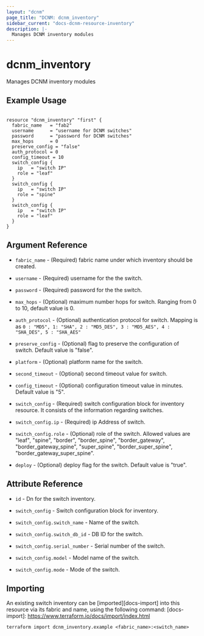 ```yaml
---
layout: "dcnm"
page_title: "DCNM: dcnm_inventory"
sidebar_current: "docs-dcnm-resource-inventory"
description: |-
  Manages DCNM inventory modules
---
```


# dcnm_inventory #
Manages DCNM inventory modules

## Example Usage ##

```hcl

resource "dcnm_inventory" "first" {
  fabric_name   = "fab2"
  username      = "username for DCNM switches"
  password      = "password for DCNM switches"
  max_hops      = 0
  preserve_config = "false"
  auth_protocol = 0
  config_timeout = 10
  switch_config {
    ip   = "switch IP"
    role = "leaf"
  }
  switch_config {
    ip   = "switch IP"
    role = "spine"
  }
  switch_config {
    ip   = "switch IP"
    role = "leaf"
  }
}

```


## Argument Reference ##

* `fabric_name` - (Required) fabric name under which inventory should be created.
* `username` - (Required) username for the the switch.
* `password` - (Required) password for the the switch.
* `max_hops` - (Optional) maximum number hops for switch. Ranging from 0 to 10, default value is 0.
* `auth_protocol` - (Optional) authentication protocol for switch. Mapping is as `0 : "MD5", 1: "SHA", 2 : "MD5_DES", 3 : "MD5_AES", 4 : "SHA_DES", 5 : "SHA_AES"`
* `preserve_config` - (Optional) flag to preserve the configuration of switch. Default value is "false".
* `platform` - (Optional) platform name for the switch.
* `second_timeout` - (Optional) second timeout value for switch.
* `config_timeout` - (Optional) configuration timeout value in minutes. Default value is "5".

* `switch_config` - (Required) switch configuration block for inventory resource. It consists of the information regarding switches.
* `switch_config.ip` - (Required) ip Address of switch.
* `switch_config.role` - (Optional) role of the switch. Allowed values are "leaf", "spine", "border", "border_spine", "border_gateway", "border_gateway_spine", "super_spine", "border_super_spine", "border_gateway_super_spine".

* `deploy` - (Optional) deploy flag for the switch. Default value is "true".

## Attribute Reference

* `id` - Dn for the switch inventory.

* `switch_config` - Switch configuration block for inventory.
* `switch_config.switch_name` - Name of the switch.
* `switch_config.switch_db_id` - DB ID for the switch.
* `switch_config.serial_number` - Serial number of the switch.
* `switch_config.model` - Model name of the switch.
* `switch_config.mode` - Mode of the switch.

## Importing ##

An existing switch inventory can be [imported][docs-import] into this resource via its fabric and name, using the following command:
[docs-import]: https://www.terraform.io/docs/import/index.html


```
terraform import dcnm_inventory.example <fabric_name>:<switch_name>
```